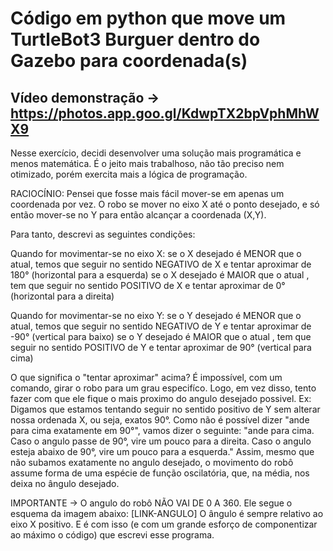 # Código em python que move um TurtleBot3 Burguer dentro do Gazebo para coordenada(s)
## Vídeo demonstração -> https://photos.app.goo.gl/KdwpTX2bpVphMhWX9

Nesse exercício, decidi desenvolver uma solução mais programática e menos matemática.
É o jeito mais trabalhoso, não tão preciso nem otimizado, porém exercita mais a lógica de programação.

RACIOCÍNIO:
Pensei que fosse mais fácil mover-se em apenas um coordenada por vez.
O robo se mover no eixo X até o ponto desejado, e só então mover-se no Y para então alcançar a coordenada (X,Y).

Para tanto, descrevi as seguintes condições:

Quando for movimentar-se no eixo X:
    se o X desejado é MENOR que o atual, temos que seguir no sentido NEGATIVO de X e tentar aproximar de 180° (horizontal para a esquerda)
    se o X desejado é MAIOR que o atual , tem que seguir no sentido POSITIVO de X e tentar aproximar de 0° (horizontal para a direita)

Quando for movimentar-se no eixo Y:
    se o Y desejado é MENOR que o atual, temos que seguir no sentido NEGATIVO de Y e tentar aproximar de -90° (vertical para baixo)
    se o Y desejado é MAIOR que o atual , tem que seguir no sentido POSITIVO de Y e tentar aproximar de 90° (vertical para cima)

O que significa o "tentar aproximar" acima?
    É impossível, com um comando, girar o robo para um grau especifíco.
    Logo, em vez disso, tento fazer com que ele fique o mais proximo do angulo desejado possivel.
    Ex:
        Digamos que estamos tentando seguir no sentido positivo de Y sem alterar nossa ordenada X, ou seja, exatos 90°.
        Como não é possível dizer "ande para cima exatamente em 90°", vamos dizer o seguinte:
        "ande para cima. Caso o angulo passe de 90°, vire um pouco para a direita. Caso o angulo esteja abaixo de 90°, vire um pouco para a esquerda."
        Assim, mesmo que não subamos exatamente no angulo desejado, o movimento do robô assume forma de uma espécie de função oscilatória, que, na média, nos deixa no ângulo desejado.

IMPORTANTE -> O angulo do robô NÃO VAI DE 0 A 360. Ele segue o esquema da imagem abaixo:
    [LINK-ANGULO]
    O ângulo é sempre relativo ao eixo X positivo.
E é com isso (e com um grande esforço de componentizar ao máximo o código) que escrevi esse programa.